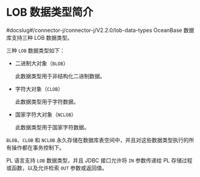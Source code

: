 LOB 数据类型简介 
===============================
#docslug#/connector-j/connector-j/V2.2.0/lob-data-types
OceanBase 数据库支持三种 LOB 数据类型。

三种 `LOB` 数据类型如下：

* 二进制大对象（`BLOB`）

  此数据类型用于非结构化二进制数据。
  




<!-- -->

* 字符大对象（`CLOB`）

  此数据类型用于字符数据。
  




<!-- -->

* 国家字符大对象（`NCLOB`）

  此数据类型用于国家字符数据。
  




`BLOB`、`CLOB` 和 `NCLOB` 永久存储在数据库表空间中，并且对这些数据类型执行的所有操作都在事务控制下。

PL 语言支持 `LOB` 数据类型，并且 JDBC 接口允许将 `IN` 参数传递给 PL 存储过程或函数，以及允许检索 `OUT` 参数或返回值。
